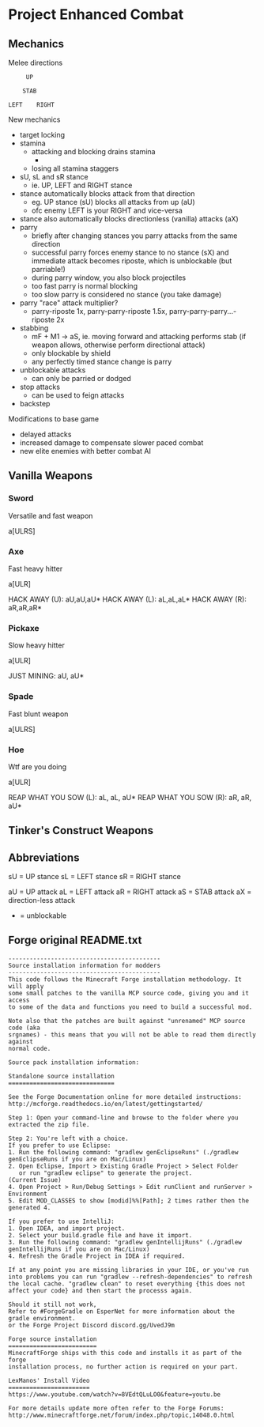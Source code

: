 # Project Enhanced Combat

## Mechanics

Melee directions

```
     UP
   
    STAB
   
LEFT    RIGHT
```

New mechanics

- target locking
- stamina
    - attacking and blocking drains stamina
        - <favor attacks>
    - losing all stamina staggers
- sU, sL and sR stance
    - ie. UP, LEFT and RIGHT stance
- stance automatically blocks attack from that direction
    - eg. UP stance (sU) blocks all attacks from up (aU)
    - ofc enemy LEFT is your RIGHT and vice-versa
- stance also automatically blocks directionless (vanilla) attacks (aX)
- parry
    - briefly after changing stances you parry attacks from the same direction
    - successful parry forces enemy stance to no stance (sX) and immediate attack becomes riposte, which is unblockable (but parriable!)
    - during parry window, you also block projectiles
    - too fast parry is normal blocking
    - too slow parry is considered no stance (you take damage)    
- parry "race" attack multiplier?
    - parry-riposte 1x, parry-parry-riposte 1.5x, parry-parry-parry...-riposte 2x
- stabbing
    - mF + M1 -> aS, ie. moving forward and attacking performs stab (if weapon allows, otherwise perform directional attack)
    - only blockable by shield
    - any perfectly timed stance change is parry
- unblockable attacks
    - can only be parried or dodged
- stop attacks
    - can be used to feign attacks
- backstep

Modifications to base game

- delayed attacks
- increased damage to compensate slower paced combat
- new elite enemies with better combat AI


## Vanilla Weapons

### Sword

Versatile and fast weapon

a[ULRS]

### Axe

Fast heavy hitter

a[ULR]

HACK AWAY (U): aU,aU,aU*
HACK AWAY (L): aL,aL,aL*
HACK AWAY (R): aR,aR,aR*

### Pickaxe

Slow heavy hitter

a[ULR]

JUST MINING: aU, aU*

### Spade

Fast blunt weapon

a[ULRS]

### Hoe

Wtf are you doing

a[ULR]

REAP WHAT YOU SOW (L): aL, aL, aU*
REAP WHAT YOU SOW (R): aR, aR, aU* 


## Tinker's Construct Weapons

### 

## Abbreviations

sU = UP stance
sL = LEFT stance
sR = RIGHT stance

aU = UP attack
aL = LEFT attack
aR = RIGHT attack
aS = STAB attack
aX = direction-less attack

* = unblockable


## Forge original README.txt
```
-------------------------------------------
Source installation information for modders
-------------------------------------------
This code follows the Minecraft Forge installation methodology. It will apply
some small patches to the vanilla MCP source code, giving you and it access 
to some of the data and functions you need to build a successful mod.

Note also that the patches are built against "unrenamed" MCP source code (aka
srgnames) - this means that you will not be able to read them directly against
normal code.

Source pack installation information:

Standalone source installation
==============================

See the Forge Documentation online for more detailed instructions:
http://mcforge.readthedocs.io/en/latest/gettingstarted/

Step 1: Open your command-line and browse to the folder where you extracted the zip file.

Step 2: You're left with a choice.
If you prefer to use Eclipse:
1. Run the following command: "gradlew genEclipseRuns" (./gradlew genEclipseRuns if you are on Mac/Linux)
2. Open Eclipse, Import > Existing Gradle Project > Select Folder 
   or run "gradlew eclipse" to generate the project.
(Current Issue)
4. Open Project > Run/Debug Settings > Edit runClient and runServer > Environment
5. Edit MOD_CLASSES to show [modid]%%[Path]; 2 times rather then the generated 4.

If you prefer to use IntelliJ:
1. Open IDEA, and import project.
2. Select your build.gradle file and have it import.
3. Run the following command: "gradlew genIntellijRuns" (./gradlew genIntellijRuns if you are on Mac/Linux)
4. Refresh the Gradle Project in IDEA if required.

If at any point you are missing libraries in your IDE, or you've run into problems you can run "gradlew --refresh-dependencies" to refresh the local cache. "gradlew clean" to reset everything {this does not affect your code} and then start the processs again.

Should it still not work, 
Refer to #ForgeGradle on EsperNet for more information about the gradle environment.
or the Forge Project Discord discord.gg/UvedJ9m

Forge source installation
=========================
MinecraftForge ships with this code and installs it as part of the forge
installation process, no further action is required on your part.

LexManos' Install Video
=======================
https://www.youtube.com/watch?v=8VEdtQLuLO0&feature=youtu.be

For more details update more often refer to the Forge Forums:
http://www.minecraftforge.net/forum/index.php/topic,14048.0.html
```
